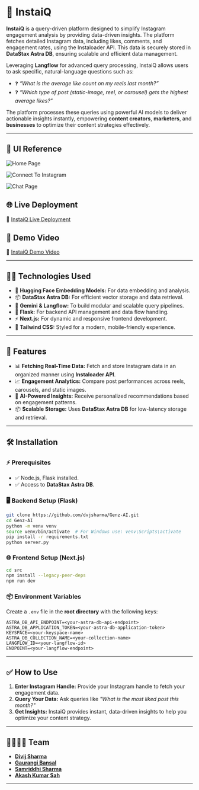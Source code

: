 # 🚀 InstaiQ

**InstaiQ** is a query-driven platform designed to simplify Instagram engagement analysis by providing data-driven insights. The platform fetches detailed Instagram data, including likes, comments, and engagement rates, using the Instaloader API. This data is securely stored in **DataStax Astra DB**, ensuring scalable and efficient data management.

Leveraging **Langflow** for advanced query processing, InstaiQ allows users to ask specific, natural-language questions such as:

- ❓ *“What is the average like count on my reels last month?”*
- ❓ *“Which type of post (static-image, reel, or carousel) gets the highest average likes?”*

The platform processes these queries using powerful AI models to deliver actionable insights instantly, empowering **content creators**, **marketers**, and **businesses** to optimize their content strategies effectively.

---
## 📸 UI Reference
![Home Page](https://github.com/user-attachments/assets/d3691805-3c67-4619-92b2-930d4ce3e5ab)

![Connect To Instagram](https://github.com/user-attachments/assets/2f6130df-c896-498a-89a1-d3e5ce06b4e2)

![Chat Page](https://github.com/user-attachments/assets/721eadef-f031-4182-8e83-83116d41794d)

## 🌐 Live Deployment
🔗 [InstaiQ Live Deployment](https://genz-ai.dvjshx.club/)

## 🎥 Demo Video
🔗 [InstaiQ Demo Video](https://youtu.be/aIZm0bwVQrA)

---

## 🧑‍💻 Technologies Used

- 🤖 **Hugging Face Embedding Models:** For data embedding and analysis.
- 📦 **DataStax Astra DB:** For efficient vector storage and data retrieval.
- 🧠 **Gemini & Langflow:** To build modular and scalable query pipelines.
- 🐍 **Flask:** For backend API management and data flow handling.
- ⚡ **Next.js:** For dynamic and responsive frontend development.
- 🎨 **Tailwind CSS:** Styled for a modern, mobile-friendly experience.

---

## 🌟 Features

- 📊 **Fetching Real-Time Data:** Fetch and store Instagram data in an organized manner using **Instaloader API**.
- 📈 **Engagement Analytics:** Compare post performances across reels, carousels, and static images.
- 🧩 **AI-Powered Insights:** Receive personalized recommendations based on engagement patterns.
- 📦 **Scalable Storage:** Uses **DataStax Astra DB** for low-latency storage and retrieval.

---

## 🛠️ Installation

### ⚡ Prerequisites
- ✅ Node.js, Flask installed.
- ✅ Access to **DataStax Astra DB**.

### 🖥️ Backend Setup (Flask)

```bash
git clone https://github.com/dvjsharma/Genz-AI.git
cd Genz-AI
python -m venv venv
source venv/bin/activate  # For Windows use: venv\Scripts\activate
pip install -r requirements.txt
python server.py
```

### 🌐 Frontend Setup (Next.js)

```bash
cd src
npm install --legacy-peer-deps 
npm run dev
```

### 📦 Environment Variables
Create a `.env` file in the **root directory** with the following keys:

```plaintext
ASTRA_DB_API_ENDPOINT=<your-astra-db-api-endpoint>
ASTRA_DB_APPLICATION_TOKEN=<your-astra-db-application-token>
KEYSPACE=<your-keyspace-name>
ASTRA_DB_COLLECTION_NAME=<your-collection-name>
LANGFLOW_ID=<your-langflow-id>
ENDPOINT=<your-langflow-endpoint>
```

---

## ✅ How to Use

1. **Enter Instagram Handle:** Provide your Instagram handle to fetch your engagement data.
2. **Query Your Data:** Ask queries like *"What is the most liked post this month?"*
3. **Get Insights:** InstaiQ provides instant, data-driven insights to help you optimize your content strategy.

---

## 👨‍👩‍👧‍👦 Team

- [**Divij Sharma**](https://www.linkedin.com/in/dvjsharma)
- [**Gaurangi Bansal**](https://www.linkedin.com/in/gaurangi-bansal/)
- [**Samriddhi Sharma**](https://www.linkedin.com/in/samriddhi-sharma-b07b81254/)
- [**Akash Kumar Sah**](https://www.linkedin.com/in/akashsah2003)

---
